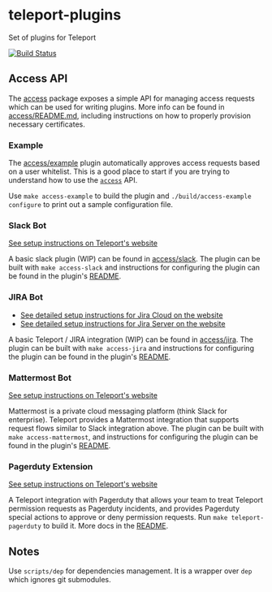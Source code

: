 # teleport-plugins

Set of plugins for Teleport

[![Build Status](https://drone.gravitational.io/api/badges/gravitational/teleport-plugins/status.svg)](https://drone.gravitational.io/gravitational/teleport-plugins)

## Access API

The [access](./access) package exposes a simple API for managing access requests
which can be used for writing plugins. More info can be found in
[access/README.md](./access/README.md), including instructions on how to
properly provision necessary certificates.

### Example

The [access/example](./access/example) plugin automatically approves access
requests based on a user whitelist. This is a good place to start if you are
trying to understand how to use the [`access`](./access) API.

Use `make access-example` to build the plugin and
`./build/access-example configure` to print out a sample configuration file.

### Slack Bot

[See setup instructions on Teleport's website](https://gravitational.com/teleport/docs/enterprise/workflow/ssh_approval_slack/)

A basic slack plugin (WIP) can be found in [access/slack](./access/slack). The
plugin can be built with `make access-slack` and instructions for configuring
the plugin can be found in the plugin's [README](./access/slack/README.md).

### JIRA Bot

- [See detailed setup instructions for Jira Cloud on the website](https://gravitational.com/teleport/docs/enterprise/workflow/ssh_approval_jira_cloud/)
- [See detailed setup instructions for Jira Server on the website](https://gravitational.com/teleport/docs/enterprise/workflow/ssh_approval_jira_server/)

A basic Teleport / JIRA integration (WIP) can be found in
[access/jira](./access/jira). The plugin can be built with `make access-jira`
and instructions for configuring the plugin can be found in the plugin's
[README](./access/jira/README.md).

### Mattermost Bot

[See setup instructions on Teleport's website](https://gravitational.com/teleport/docs/enterprise/workflow/ssh_approval_mattermost/)

Mattermost is a private cloud messaging platform (think Slack for enterprise).
Teleport provides a Mattermost integration that supports request flows similar
to Slack integration above. The plugin can be built with
`make access-mattermost`, and instructions for configuring the plugin can be
found in the plugin's [README](./access/mattermost/README.md).

### Pagerduty Extension

[See setup instructions on Teleport's website](https://gravitational.com/teleport/docs/enterprise/workflow/ssh_approval_pagerduty/)

A Teleport integration with Pagerduty that allows your team to treat Teleport
permission requests as Pagerduty incidents, and provides Pagerduty special
actions to approve or deny permission requests. Run `make teleport-pagerduty` to
build it. More docs in the [README](./access/pagerduty/README.md).

## Notes

Use `scripts/dep` for dependencies management. It is a wrapper over `dep` which
ignores git submodules.
